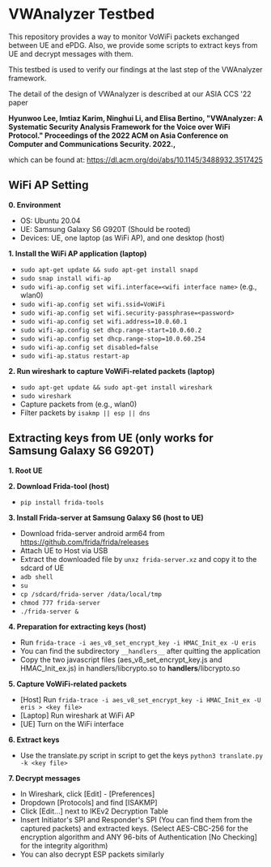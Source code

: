 # VWAnalyzer Testbed

This repository provides a way to monitor VoWiFi packets exchanged between UE and ePDG. Also, we provide some scripts to extract keys from UE and decrypt messages with them.

This testbed is used to verify our findings at the last step of the VWAnalyzer framework.

The detail of the design of VWAnalyzer is described at our ASIA CCS '22 paper

**Hyunwoo Lee, Imtiaz Karim, Ninghui Li, and Elisa Bertino, "VWAnalyzer: A Systematic Security Analysis Framework for the Voice over WiFi Protocol." Proceedings of the 2022 ACM on Asia Conference on Computer and Communications Security. 2022.,**

which can be found at: https://dl.acm.org/doi/abs/10.1145/3488932.3517425

## WiFi AP Setting
**0. Environment**
  - OS: Ubuntu 20.04
  - UE: Samsung Galaxy S6 G920T (Should be rooted)
  - Devices: UE, one laptop (as WiFi AP), and one desktop (host)

**1. Install the WiFi AP application (laptop)**
  - `sudo apt-get update && sudo apt-get install snapd`
  - `sudo snap install wifi-ap`
  - `sudo wifi-ap.config set wifi.interface=<wifi interface name>` (e.g., wlan0)
  - `sudo wifi-ap.config set wifi.ssid=VoWiFi`
  - `sudo wifi-ap.config set wifi.security-passphrase=<password>`
  - `sudo wifi-ap.config set wifi.address=10.0.60.1`
  - `sudo wifi-ap.config set dhcp.range-start=10.0.60.2`
  - `sudo wifi-ap.config set dhcp.range-stop=10.0.60.254`
  - `sudo wifi-ap.config set disabled=false`
  - `sudo wifi-ap.status restart-ap`

**2. Run wireshark to capture VoWiFi-related packets (laptop)**
  - `sudo apt-get update && sudo apt-get install wireshark`
  - `sudo wireshark`
  - Capture packets from <wifi interface> (e.g., wlan0)
  - Filter packets by `isakmp || esp || dns`

## Extracting keys from UE (only works for Samsung Galaxy S6 G920T)
**1. Root UE**

**2. Download Frida-tool (host)**
  - `pip install frida-tools`
  
**3. Install Frida-server at Samsung Galaxy S6 (host to UE)**
  - Download frida-server android arm64 from https://github.com/frida/frida/releases
  - Attach UE to Host via USB
  - Extract the downloaded file by `unxz frida-server.xz` and copy it to the sdcard of UE
  - `adb shell`
  - `su`
  - `cp /sdcard/frida-server /data/local/tmp`
  - `chmod 777 frida-server`
  - `./frida-server &`

**4. Preparation for extracting keys (host)**
  - Run `frida-trace -i aes_v8_set_encrypt_key -i HMAC_Init_ex -U eris`
  - You can find the subdirectory `__handlers__` after quitting the application
  - Copy the two javascript files (aes_v8_set_encrypt_key.js and HMAC_Init_ex.js) in handlers/libcrypto.so to __handlers__/libcrypto.so
  
**5. Capture VoWiFi-related packets**
  - [Host] Run `frida-trace -i aes_v8_set_encrypt_key -i HMAC_Init_ex -U eris > <key file>`
  - [Laptop] Run wireshark at WiFi AP
  - [UE] Turn on the WiFi interface
  
**6. Extract keys**
  - Use the translate.py script in script to get the keys `python3 translate.py -k <key file>`

**7. Decrypt messages**
  - In Wireshark, click [Edit] - [Preferences]
  - Dropdown [Protocols] and find [ISAKMP]
  - Click [Edit...] next to IKEv2 Decryption Table
  - Insert Initiator's SPI and Responder's SPI (You can find them from the captured packets) and extracted keys. (Select AES-CBC-256 for the encryption algorithm and ANY 96-bits of Authentication [No Checking] for the integrity algorithm)
  - You can also decrypt ESP packets similarly
